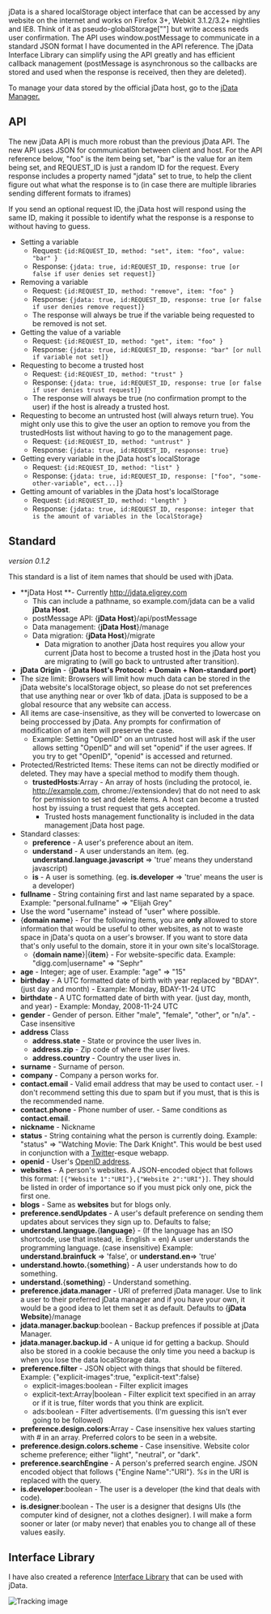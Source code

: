 jData is a shared localStorage object interface that can be accessed by any website on the internet and works on Firefox 3+, Webkit 3.1.2/3.2+ nightlies and IE8. Think of it as pseudo-globalStorage[""] but write access needs user confirmation. The API uses window.postMessage to communicate in a standard JSON format I have documented in the API reference. The jData Interface Library can simplify using the API greatly and has efficient callback management (postMessage is asynchronous so the callbacks are stored and used when the response is received, then they are deleted).

To manage your data stored by the official jData host, go to the [jData Manager.][1]

## API

The new jData API is much more robust than the previous jData API. The new API uses JSON for communication between client and host. For the API reference below, "foo" is the item being set, "bar" is the value for an item being set, and REQUEST_ID is just a random ID for the request. Every response includes a property named "jdata" set to true, to help the client figure out what what the response is to (in case there are multiple libraries sending different formats to iframes)

If you send an optional request ID, the jData host will respond using the same ID, making it possible to identify what the response is a response to without having to guess.


*   Setting a variable 
    *   Request: `{id:REQUEST_ID, method: "set", item: "foo", value: "bar" }`
    *   Response: `{jdata: true, id:REQUEST_ID, response: true [or  false if user denies set request]}`
*   Removing a variable 
    *   Request: `{id:REQUEST_ID, method: "remove", item: "foo" }`
    *   Response: `{jdata: true, id:REQUEST_ID, response: true [or false if user denies remove request]}`
    *   The response will always be true if the variable being requested to be removed is not set.
*   Getting the value of a variable 
    *   Request: `{id:REQUEST_ID, method: "get", item: "foo" }`
    *   Response: `{jdata: true, id:REQUEST_ID, response: "bar" [or null if variable not set]}`
*   Requesting to become a trusted host 
    *   Request: `{id:REQUEST_ID, method: "trust" }`
    *   Response: `{jdata: true, id:REQUEST_ID, response: true [or false if user denies trust request]}`
    *   The response will always be true (no confirmation prompt to the user) if the host is already a trusted host.
*   Requesting to become an untrusted host (will always return true). You might only use this to give the user an option to remove you from the trustedHosts list without having to go to the management page. 
    *   Request: `{id:REQUEST_ID, method: "untrust" }`
    *   Response: `{jdata: true, id:REQUEST_ID, response: true}`
*   Getting every variable in the jData host's localStorage 
    *   Request: `{id:REQUEST_ID, method: "list" }`
    *   Response: `{jdata: true, id:REQUEST_ID, response: ["foo", "some-other-variable", ect...]}`
*   Getting amount of variables in the jData host's localStorage 
    *   Request: `{id:REQUEST_ID, method: "length" }`
    *   Response: `{jdata: true, id:REQUEST_ID, response: integer that is the amount of variables in the localStorage}`


## Standard

*version 0.1.2*

This standard is a list of item names that should be used with jData.

*   **jData Host **- Currently http://jdata.eligrey.com 
    *   This can include a pathname, so example.com/jdata can be a valid **jData Host**.
    *   postMessage API: {**jData Host**}/api/postMessage
    *   Data management: {**jData Host**}/manage
    *   Data migration: {**jData Host**}/migrate 
        *   Data migration to another jData host requires you allow your current jData host to become a trusted host in the jData host you are migrating to (will go back to untrusted after transition).
*   **jData Origin** - {**jData Host's Protocol: + Domain + Non-standard port**}
*   The size limit: Browsers will limit how much data can be stored in the jData website's localStorage object, so please do not set preferences that use anything near or over 1kb of data. jData is supposed to be a global resource that any website can access.
*   All items are case-insensitive, as they will be converted to lowercase on being proccessed by jData.  Any prompts for confirmation of modification of an item will preserve the case. 
    *   Example: Setting "OpenID" on an untrusted host will ask if the user allows setting "OpenID" and will set "openid" if the user agrees. If you try to get "OpenID", "openid" is accessed and returned.
*   Protected/Restricted Items: These items can not be directly modified or deleted. They may have a special method to modify them though. 
    *   **trustedHosts**:Array - An array of hosts (including the protocol, ie. http://example.com, chrome://extensiondev) that do not need to ask for permission to set and delete items. A host can become a trusted host by issuing a trust request that gets accepted. 
        *   Trusted hosts management functionality is included in the data management jData host page.
*   Standard classes: 
    *   **preference** - A user's preference about an item.
    *   **understand** - A user understands an item. (eg. **understand.language.javascript** => 'true' means they understand javascript)
    *   **is** - A user is something. (eg. **is.developer** => 'true' means the user is a developer)
*   **fullname** - String containing first and last name separated by a space. Example: "personal.fullname" => "Elijah Grey"
*   Use the word "username" instead of "user" where possible.
*   {**domain name**} - For the following items, you are **only** allowed to store information that would be useful to other websites, as not to waste space in jData's quota on a user's browser. If you want to store data that's only useful to the domain, store it in your own site's localStorage. 
    *   {**domain name**}|{**item**} - For website-specific data. Example: "digg.com|username" => "Sephr"
*   **age** - Integer; age of user. Example: "age" => "15"
*   **birthday** - A UTC formatted date of birth with year replaced by "BDAY". (just day and month) - Example: Monday, BDAY-11-24 UTC
*   **birthdate** - A UTC formatted date of birth with year. (just day, month, and year) - Example: Monday, 2008-11-24 UTC
*   **gender** - Gender of person. Either "male", "female",  "other", or "n/a". - Case insensitive
*   **address** Class 
    *   **address.state** - State or province the user lives in.
    *   **address.zip** - Zip code of where the user lives.
    *   **address.country** - Country the user lives in.
*   **surname** - Surname of person.
*   **company** - Company a person works for.
*   **contact.email** - Valid email address that may be used to contact user. - I don't recommend setting this due to spam but if you must, that is this is the recommended name.
*   **contact.phone** - Phone number of user. - Same conditions as **contact.email**.
*   **nickname** - Nickname
*   **status** - String containing what the person is currently doing. Example: "status" => "Watching Movie: The Dark Knight". This would be best used in conjunction with a [Twitter][1]-esque webapp.
*   **openid** - User's [OpenID address][2].
*   **websites** - A person's websites. A JSON-encoded object that follows this format: `[{"Website 1":"URI"},{"Website 2":"URI"}]`. They should be listed in order of importance so if you must pick only one, pick the first one.
*   **blogs** - Same as **websites** but for blogs only.
*   **preference.sendUpdates** - A user's default preference on sending them updates about services they sign up to. Defaults to false;
*   **understand.language.**{**language**} - (If the language has an ISO shortcode, use that instead, ie. English = en) A user understands the programming language. (case insensitive) Example: **understand.brainfuck** => 'false', or **understand.en**=> 'true'
*   **understand.howto.**{**something**} - A user understands how to do something.
*   **understand.**{**something**} - Understand something.
*   **preference.jdata.manager** - URI of preferred jData manager. Use to link a user to their preferred jData manager and if you have your own, it would be a good idea to let them set it as default.  Defaults to {**jData Website**}/manage
*   **jdata.manager.backup**:boolean - Backup prefences if possible at jData Manager.
*   **jdata.manager.backup.id** - A unique id for getting a backup. Should also be stored in a cookie because the only time you need a backup is when you lose the data localStorage data.
*   **preference.filter** - JSON object with things that should be filtered. Example: {"explicit-images":true, "explicit-text":false} 
    *   explicit-images:boolean - Filter explicit images
    *   explicit-text:Array|boolean - Filter explicit text specified in an array or if it is true, filter words that you think are explicit.
    *   ads:boolean - Filter advertisements. (I'm guessing this isn't ever going to be followed)
*   **preference.design.colors**:Array - Case insensitive hex values starting with # in an array. Preferred colors to be seen in a website.
*   **preference.design.colors.scheme** - Case insensitive. Website color scheme preference; either "light", "neutral", or "dark".
*   **preference.searchEngine** - A person's preferred search engine. JSON encoded object that follows {"Engine Name":"URI"}. *%s* in the URI is replaced with the query.
*   **is.developer**:boolean - The user is a developer (the kind that deals with code).
*   **is.designer**:boolean - The user is a designer that designs UIs (the computer kind of designer, not a clothes designer). I will make a form sooner or later (or maby never) that enables you to change all of these values easily.

 [1]: http://twitter.com/
 [2]: http://openid.net/what/

## Interface Library

I have also created a reference [Interface Library][2] that can be used with jData.



![Tracking image](https://in.getclicky.com/212712ns.gif)


 [1]: http://jdata.eligrey.com/manage.php
 [2]: http://github.com/eligrey/jil#readme

